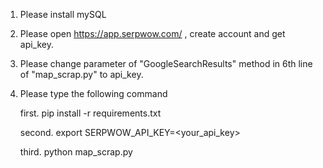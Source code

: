 
1. Please install mySQL
2. Please open https://app.serpwow.com/ , create account and get api_key.

3. Please change parameter of "GoogleSearchResults" method in 6th line of "map_scrap.py" to api_key.
4. Please type the following command

    first.  pip install -r requirements.txt
    
    second. export SERPWOW_API_KEY=<your_api_key>
    
    third.   python map_scrap.py